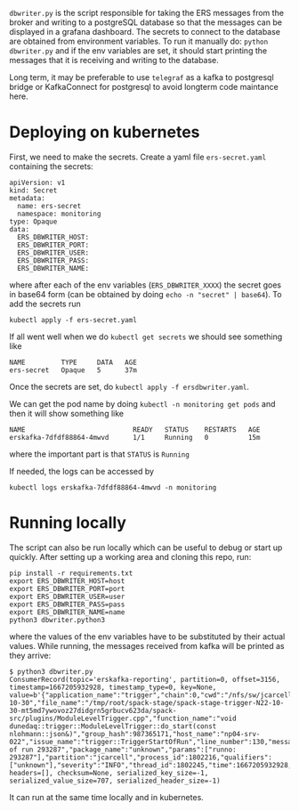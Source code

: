 `dbwriter.py` is the script responsible for taking the ERS messages from the broker
and writing to a postgreSQL database so that the messages can be displayed in a
grafana dashboard. The secrets to connect to the database are obtained from
environment variables. To run it manually do:
```python dbwriter.py```
and if the env variables are set, it should start printing the messages that it
is receiving and writing to the database.

Long term, it may be preferable to use `telegraf` as a kafka to postgresql bridge or KafkaConnect for postgresql to avoid longterm code maintance here.

# Deploying on kubernetes
First, we need to make the secrets. Create a yaml file `ers-secret.yaml` containing the secrets:
```
apiVersion: v1
kind: Secret
metadata:
  name: ers-secret
  namespace: monitoring
type: Opaque
data:
  ERS_DBWRITER_HOST:
  ERS_DBWRITER_PORT:
  ERS_DBWRITER_USER:
  ERS_DBWRITER_PASS:
  ERS_DBWRITER_NAME:
```
where after each of the env variables (`ERS_DBWRITER_XXXX`) the secret goes in base64 form (can be obtained by doing `echo -n "secret" | base64`). To add the secrets run 
```
kubectl apply -f ers-secret.yaml
```
If all went well when we do `kubectl get secrets` we should see something like
```
NAME         TYPE     DATA   AGE
ers-secret   Opaque   5      37m
```
Once the secrets are set, do `kubectl apply -f ersdbwriter.yaml`.

We can get the pod name by doing `kubectl -n monitoring get pods` and then it will show something like
```
NAME                           READY   STATUS    RESTARTS   AGE
erskafka-7dfdf88864-4mwvd      1/1     Running   0          15m
```
where the important part is that `STATUS` is `Running`

If needed, the logs can be accessed by
```
kubectl logs erskafka-7dfdf88864-4mwvd -n monitoring
```

# Running locally
The script can also be run locally which can be useful to debug or start up quickly. After setting up a working area and cloning this repo, run:
```
pip install -r requirements.txt
export ERS_DBWRITER_HOST=host
export ERS_DBWRITER_PORT=port
export ERS_DBWRITER_USER=user
export ERS_DBWRITER_PASS=pass
export ERS_DBWRITER_NAME=name
python3 dbwriter.python3
```
where the values of the env variables have to be substituted by their actual values. While running, the messages received from kafka will be printed as they arrive: 
```
$ python3 dbwriter.py
ConsumerRecord(topic='erskafka-reporting', partition=0, offset=3156, timestamp=1667205932928, timestamp_type=0, key=None, value=b'{"application_name":"trigger","chain":0,"cwd":"/nfs/sw/jcarcell/N22-10-30","file_name":"/tmp/root/spack-stage/spack-stage-trigger-N22-10-30-mt5md7ywovoz27didgrn5grbucv623da/spack-src/plugins/ModuleLevelTrigger.cpp","function_name":"void dunedaq::trigger::ModuleLevelTrigger::do_start(const nlohmann::json&)","group_hash":987365171,"host_name":"np04-srv-022","issue_name":"trigger::TriggerStartOfRun","line_number":130,"message":"Start of run 293287","package_name":"unknown","params":["runno: 293287"],"partition":"jcarcell","process_id":1802216,"qualifiers":["unknown"],"severity":"INFO","thread_id":1802245,"time":1667205932928,"usecs_since_epoch":1667205932928264,"user_id":141008,"user_name":"jcarcell"}', headers=[], checksum=None, serialized_key_size=-1, serialized_value_size=707, serialized_header_size=-1)
```
It can run at the same time locally and in kubernetes.

